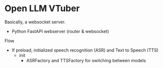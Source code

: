 # Open LLM VTuber

Basically, a websocket server.

- Python FastAPI webserver (router & websocket)


Flow
- If preload, initialized speech recognition (ASR) and  Text to Speech (TTS)
  - init
    - ASRFactory and TTSFactory for switching between models